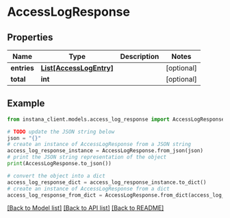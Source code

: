 # AccessLogResponse


## Properties

Name | Type | Description | Notes
------------ | ------------- | ------------- | -------------
**entries** | [**List[AccessLogEntry]**](AccessLogEntry.md) |  | [optional] 
**total** | **int** |  | [optional] 

## Example

```python
from instana_client.models.access_log_response import AccessLogResponse

# TODO update the JSON string below
json = "{}"
# create an instance of AccessLogResponse from a JSON string
access_log_response_instance = AccessLogResponse.from_json(json)
# print the JSON string representation of the object
print(AccessLogResponse.to_json())

# convert the object into a dict
access_log_response_dict = access_log_response_instance.to_dict()
# create an instance of AccessLogResponse from a dict
access_log_response_from_dict = AccessLogResponse.from_dict(access_log_response_dict)
```
[[Back to Model list]](../README.md#documentation-for-models) [[Back to API list]](../README.md#documentation-for-api-endpoints) [[Back to README]](../README.md)


